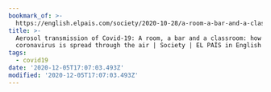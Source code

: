 ```yaml
---
bookmark_of: >-
  https://english.elpais.com/society/2020-10-28/a-room-a-bar-and-a-class-how-the-coronavirus-is-spread-through-the-air.html?ssm=TW_CC
title: >-
  Aerosol transmission of Covid-19: A room, a bar and a classroom: how the
  coronavirus is spread through the air | Society | EL PAÍS in English
tags:
  - covid19
date: '2020-12-05T17:07:03.493Z'
modified: '2020-12-05T17:07:03.493Z'
---
```

 
